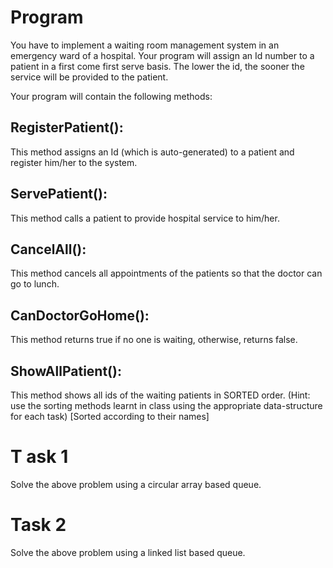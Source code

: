 # Program
You have to implement a waiting room management system in an emergency ward of a hospital.  Your program will assign an Id number to a patient in a first come first serve basis. The lower the id, the sooner the service will be provided to the patient.
 
Your program will contain the following methods:
 
## RegisterPatient(): 
This method assigns an Id (which is auto-generated) to a patient and register him/her to the system.
## ServePatient():
This method calls a patient to provide hospital service to him/her.
## CancelAll():
This method cancels all appointments of the patients so that the doctor can go to lunch.
## CanDoctorGoHome():
This method returns true if no one is waiting, otherwise, returns false.
## ShowAllPatient():
This method shows all ids of the waiting patients in SORTED order. (Hint: use the sorting methods learnt in class using the appropriate data-structure for each task) [Sorted according to their names]
 
# T ask 1
Solve the above problem using a circular array based queue.
# Task 2
Solve the above problem using a linked list based queue.

